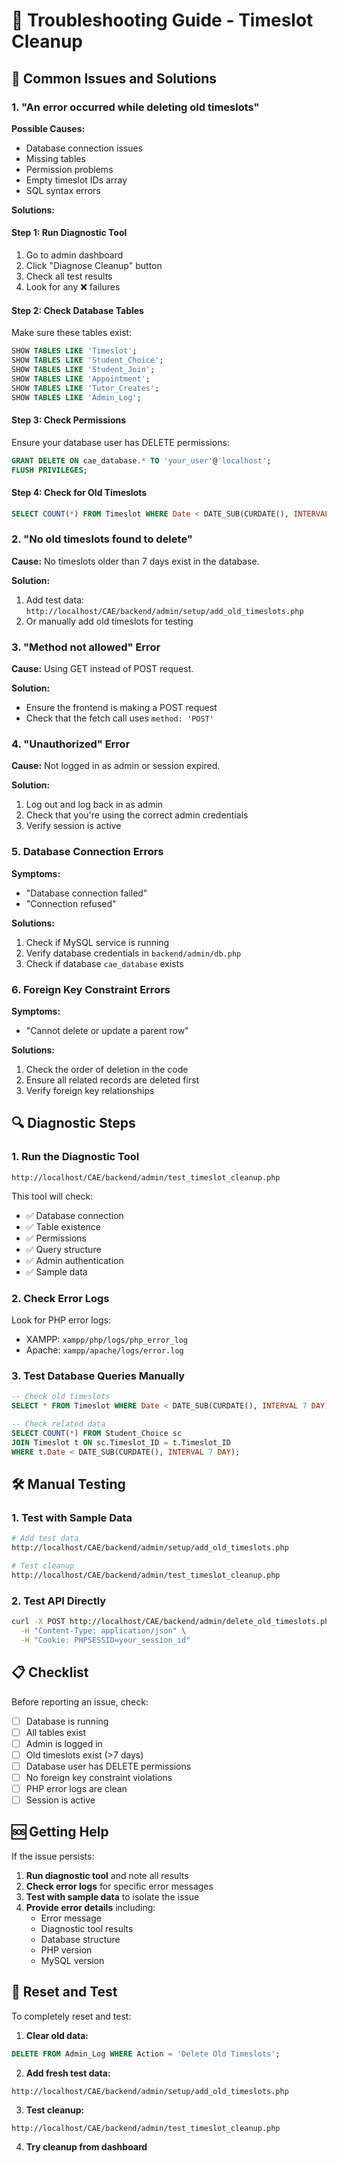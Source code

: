 # 🔧 Troubleshooting Guide - Timeslot Cleanup

## 🚨 Common Issues and Solutions

### 1. "An error occurred while deleting old timeslots"

**Possible Causes:**
- Database connection issues
- Missing tables
- Permission problems
- Empty timeslot IDs array
- SQL syntax errors

**Solutions:**

#### Step 1: Run Diagnostic Tool
1. Go to admin dashboard
2. Click "Diagnose Cleanup" button
3. Check all test results
4. Look for any ❌ failures

#### Step 2: Check Database Tables
Make sure these tables exist:
```sql
SHOW TABLES LIKE 'Timeslot';
SHOW TABLES LIKE 'Student_Choice';
SHOW TABLES LIKE 'Student_Join';
SHOW TABLES LIKE 'Appointment';
SHOW TABLES LIKE 'Tutor_Creates';
SHOW TABLES LIKE 'Admin_Log';
```

#### Step 3: Check Permissions
Ensure your database user has DELETE permissions:
```sql
GRANT DELETE ON cae_database.* TO 'your_user'@'localhost';
FLUSH PRIVILEGES;
```

#### Step 4: Check for Old Timeslots
```sql
SELECT COUNT(*) FROM Timeslot WHERE Date < DATE_SUB(CURDATE(), INTERVAL 7 DAY);
```

### 2. "No old timeslots found to delete"

**Cause:** No timeslots older than 7 days exist in the database.

**Solution:**
1. Add test data: `http://localhost/CAE/backend/admin/setup/add_old_timeslots.php`
2. Or manually add old timeslots for testing

### 3. "Method not allowed" Error

**Cause:** Using GET instead of POST request.

**Solution:**
- Ensure the frontend is making a POST request
- Check that the fetch call uses `method: 'POST'`

### 4. "Unauthorized" Error

**Cause:** Not logged in as admin or session expired.

**Solution:**
1. Log out and log back in as admin
2. Check that you're using the correct admin credentials
3. Verify session is active

### 5. Database Connection Errors

**Symptoms:**
- "Database connection failed"
- "Connection refused"

**Solutions:**
1. Check if MySQL service is running
2. Verify database credentials in `backend/admin/db.php`
3. Check if database `cae_database` exists

### 6. Foreign Key Constraint Errors

**Symptoms:**
- "Cannot delete or update a parent row"

**Solutions:**
1. Check the order of deletion in the code
2. Ensure all related records are deleted first
3. Verify foreign key relationships

## 🔍 Diagnostic Steps

### 1. Run the Diagnostic Tool
```
http://localhost/CAE/backend/admin/test_timeslot_cleanup.php
```

This tool will check:
- ✅ Database connection
- ✅ Table existence
- ✅ Permissions
- ✅ Query structure
- ✅ Admin authentication
- ✅ Sample data

### 2. Check Error Logs
Look for PHP error logs:
- XAMPP: `xampp/php/logs/php_error_log`
- Apache: `xampp/apache/logs/error.log`

### 3. Test Database Queries Manually
```sql
-- Check old timeslots
SELECT * FROM Timeslot WHERE Date < DATE_SUB(CURDATE(), INTERVAL 7 DAY);

-- Check related data
SELECT COUNT(*) FROM Student_Choice sc 
JOIN Timeslot t ON sc.Timeslot_ID = t.Timeslot_ID 
WHERE t.Date < DATE_SUB(CURDATE(), INTERVAL 7 DAY);
```

## 🛠️ Manual Testing

### 1. Test with Sample Data
```bash
# Add test data
http://localhost/CAE/backend/admin/setup/add_old_timeslots.php

# Test cleanup
http://localhost/CAE/backend/admin/test_timeslot_cleanup.php
```

### 2. Test API Directly
```bash
curl -X POST http://localhost/CAE/backend/admin/delete_old_timeslots.php \
  -H "Content-Type: application/json" \
  -H "Cookie: PHPSESSID=your_session_id"
```

## 📋 Checklist

Before reporting an issue, check:

- [ ] Database is running
- [ ] All tables exist
- [ ] Admin is logged in
- [ ] Old timeslots exist (>7 days)
- [ ] Database user has DELETE permissions
- [ ] No foreign key constraint violations
- [ ] PHP error logs are clean
- [ ] Session is active

## 🆘 Getting Help

If the issue persists:

1. **Run diagnostic tool** and note all results
2. **Check error logs** for specific error messages
3. **Test with sample data** to isolate the issue
4. **Provide error details** including:
   - Error message
   - Diagnostic tool results
   - Database structure
   - PHP version
   - MySQL version

## 🔄 Reset and Test

To completely reset and test:

1. **Clear old data:**
```sql
DELETE FROM Admin_Log WHERE Action = 'Delete Old Timeslots';
```

2. **Add fresh test data:**
```
http://localhost/CAE/backend/admin/setup/add_old_timeslots.php
```

3. **Test cleanup:**
```
http://localhost/CAE/backend/admin/test_timeslot_cleanup.php
```

4. **Try cleanup from dashboard**
